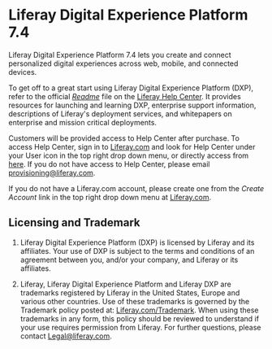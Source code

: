 # Liferay Digital Experience Platform 7.4

Liferay Digital Experience Platform 7.4 lets you create and connect personalized digital experiences across web, mobile, and connected devices.

To get off to a great start using Liferay Digital Experience Platform (DXP), refer to the official
[*Readme*](https://help.liferay.com/hc/en-us/articles/360060181991) file on the [Liferay Help Center](https://help.liferay.com/hc). It provides resources for launching and learning DXP, enterprise support information, descriptions of Liferay's deployment services, and whitepapers on enterprise and mission critical deployments.

Customers will be provided access to Help Center after purchase. To access Help Center, sign in to [Liferay.com](https://www.liferay.com) and look for Help Center under your User icon in the top right drop down menu, or directly access from [here](https://help.liferay.com/hc). If you do not have access to Help Center, please email [provisioning@liferay.com](provisioning@liferay.com).

If you do not have a Liferay.com account, please create one from the *Create Account* link in the top right drop down menu at [Liferay.com](https://www.liferay.com).

## Licensing and Trademark

1. Liferay Digital Experience Platform (DXP) is licensed by Liferay and its affiliates. Your use of DXP is subject to the terms and conditions of an agreement between you, and/or your company, and Liferay or its affiliates.

2. Liferay, Liferay Digital Experience Platform and Liferay DXP are trademarks registered by Liferay in the United States, Europe and various other countries. Use of these trademarks is governed by the Trademark policy posted at: [Liferay.com/Trademark](http://www.liferay.com/Trademark). When using these trademarks in any form, this policy should be reviewed to understand if your use requires permission from Liferay. For further questions, please contact [Legal@liferay.com](Legal@liferay.com).
